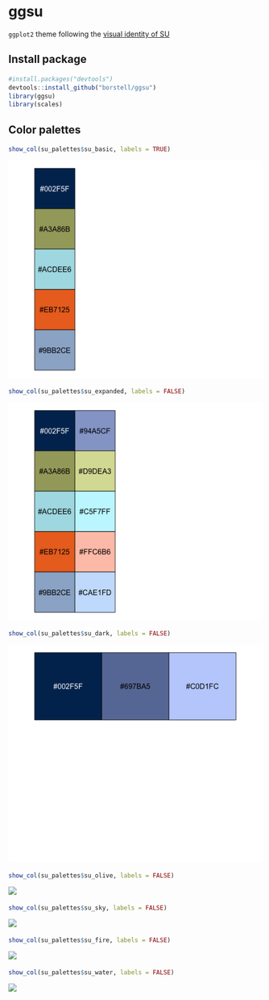 # ggsu

`ggplot2` theme following the [visual identity of SU](https://www.su.se/medarbetare/kommunikation/grafisk-manual)

## Install package

``` r
#install.packages("devtools")
devtools::install_github("borstell/ggsu")
library(ggsu)
library(scales)
```

## Color palettes

``` r
show_col(su_palettes$su_basic, labels = TRUE)
```

![](examples/su_basic.png)

``` r
show_col(su_palettes$su_expanded, labels = FALSE)
```

![](examples/su_expanded.png)


``` r
show_col(su_palettes$su_dark, labels = FALSE)
```

![](examples/su_dark.png)

``` r
show_col(su_palettes$su_olive, labels = FALSE)
```

![](examples/su_olive.png)

``` r
show_col(su_palettes$su_sky, labels = FALSE)
```

![](examples/su_sky.png)

``` r
show_col(su_palettes$su_fire, labels = FALSE)
```

![](examples/su_fire.png)


``` r
show_col(su_palettes$su_water, labels = FALSE)
```

![](examples/su_water.png)
